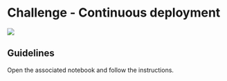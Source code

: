 # Challenge - Continuous deployment

![](https://images.unsplash.com/photo-1538474705339-e87de81450e8?ixlib=rb-1.2.1&ixid=eyJhcHBfaWQiOjEyMDd9&auto=format&fit=crop&w=1050&q=80)

## Guidelines

Open the associated notebook and follow the instructions.
